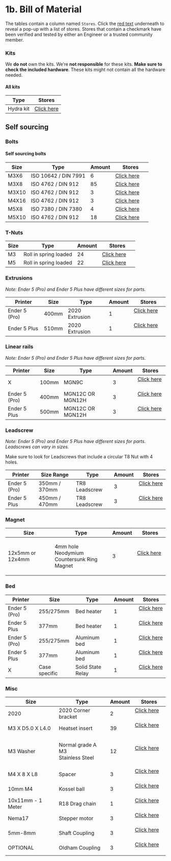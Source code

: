 # 1b. Bill of Material

The tables contain a column named `Stores`. Click the [red text](https://docs.zerog.one/manual/build/hydra/bill_of_material) underneath to reveal a pop-up with a list of stores. Stores that contain a checkmark  have been verified and tested by either an Engineer or a trusted community member.

### Kits <a href="#kits" id="kits"></a>

We **do not** own the kits. We’re **not responsible** for these kits. **Make sure to check the included hardware**. These kits might not contain all the hardware needed.

#### All kits <a href="#all-kits" id="all-kits"></a>

| Type      | Stores                                                                              |
| --------- | ----------------------------------------------------------------------------------- |
| Hydra kit | [Click here](https://docs.zerog.one/manual/build/hydra/bill_of_material#hydra_kits) |

## Self sourcing <a href="#self-sourcing" id="self-sourcing"></a>

### Bolts <a href="#bolts" id="bolts"></a>

#### **Self sourcing bolts**

| Size  | Type                 | Amount | Stores                                                                                |
| ----- | -------------------- | ------ | ------------------------------------------------------------------------------------- |
| M3X6  | ISO 10642 / DIN 7991 | 6      | [Click here](https://docs.zerog.one/manual/build/hydra/bill_of_material#m3x6_7991)    |
| M3X8  | ISO 4762 / DIN 912   | 85     | [Click here](../../../../resources/sourcing-guide.md#m3-x-8mm-shcs)                   |
| M3X10 | ISO 4762 / DIN 912   | 3      | [Click here](https://docs.zerog.one/manual/build/hydra/bill_of_material#m3x10_912)    |
| M4X16 | ISO 4762 / DIN 912   | 3      | [Click here](https://docs.zerog.one/manual/build/hydra/bill_of_material#m4x16_912)    |
| M5X8  | ISO 7380 / DIN 7380  | 4      | [Click here](https://docs.zerog.one/manual/build/hydra/bill_of_material#m5x8_7380)    |
| M5X10 | ISO 4762 / DIN 912   | 18     | [Click here](https://docs.zerog.one/manual/build/hydra/bill_of_material#m5x10_912)    |

### T-Nuts <a href="#t-nuts" id="t-nuts"></a>

| Size | Type                  | Amount | Stores                                                                                     |
| ---- | --------------------- | ------ | ------------------------------------------------------------------------------------------ |
| M3   | Roll in spring loaded | 24     | [Click here](https://docs.zerog.one/manual/build/hydra/bill_of_material#m3_rollin_tnut)    |
| M5   | Roll in spring loaded | 22     | [Click here](https://docs.zerog.one/manual/build/hydra/bill_of_material#m5_rollin_tnut)    |

### Extrusions <a href="#extrusions" id="extrusions"></a>

_Note: Ender 5 (Pro) and Ender 5 Plus have different sizes for parts._

| Printer       | Size  | Type           | Amount | Stores                                                                                     |
| ------------- | ----- | -------------- | ------ | ------------------------------------------------------------------------------------------ |
| Ender 5 (Pro) | 400mm | 2020 Extrusion | 1      | [Click here](https://docs.zerog.one/manual/build/hydra/bill_of_material#extrusion_2020)    |
| Ender 5 Plus  | 510mm | 2020 Extrusion | 1      | [Click here](https://docs.zerog.one/manual/build/hydra/bill_of_material#extrusion_2020)    |

### Linear rails <a href="#linear-rails" id="linear-rails"></a>

_Note: Ender 5 (Pro) and Ender 5 Plus have different sizes for parts._

| Printer       | Size  | Type             | Amount | Stores                                                                                  |
| ------------- | ----- | ---------------- | ------ | --------------------------------------------------------------------------------------- |
| X             | 100mm | MGN9C            | 3      | [Click here](https://docs.zerog.one/manual/build/hydra/bill_of_material#MGN9C_100mm)    |
| Ender 5 (Pro) | 400mm | MGN12C OR MGN12H | 3      | [Click here](https://docs.zerog.one/manual/build/hydra/bill_of_material#MGN12_400mm)    |
| Ender 5 Plus  | 500mm | MGN12C OR MGN12H | 3      | [Click here](https://docs.zerog.one/manual/build/hydra/bill_of_material#MGN12_500mm)    |

### Leadscrew <a href="#leadscrew" id="leadscrew"></a>

_Note: Ender 5 (Pro) and Ender 5 Plus have different sizes for parts. Leadscrews can vary in sizes._

Make sure to look for Leadscrews that include a circular T8 Nut with 4 holes.

| Printer       | Size Range    | Type          | Amount | Stores                                                                                    |
| ------------- | ------------- | ------------- | ------ | ----------------------------------------------------------------------------------------- |
| Ender 5 (Pro) | 350mm / 370mm | TR8 Leadscrew | 3      | [Click here](https://docs.zerog.one/manual/build/hydra/bill_of_material#TR8_Leadscrew)    |
| Ender 5 Plus  | 450mm / 470mm | TR8 Leadscrew | 3      | [Click here](https://docs.zerog.one/manual/build/hydra/bill_of_material#TR8_Leadscrew)    |

### Magnet <a href="#magnet" id="magnet"></a>

| Size             | Type                                                 | Amount | Stores                                                                                     |
| ---------------- | ---------------------------------------------------- | ------ | ------------------------------------------------------------------------------------------ |
| 12x5mm or 12x4mm | <p>4mm hole Neodymium<br>Countersunk Ring Magnet</p> | 3      | [Click here](https://docs.zerog.one/manual/build/hydra/bill_of_material#12x5_cs_magnet)    |

### Bed <a href="#bed" id="bed"></a>

| Printer       | Size          | Type              | Amount | Stores                                                                                 |
| ------------- | ------------- | ----------------- | ------ | -------------------------------------------------------------------------------------- |
| Ender 5 (Pro) | 255/275mm     | Bed heater        | 1      | [Click here](https://docs.zerog.one/manual/build/hydra/bill_of_material#bed_heater)    |
| Ender 5 Plus  | 377mm         | Bed heater        | 1      | [Click here](https://docs.zerog.one/manual/build/hydra/bill_of_material#bed_heater)    |
| Ender 5 (Pro) | 255/275mm     | Aluminum bed      | 1      | [Click here](https://docs.zerog.one/manual/build/hydra/bill_of_material#hydra_bed)     |
| Ender 5 Plus  | 377mm         | Aluminum bed      | 1      | [Click here](https://docs.zerog.one/manual/build/hydra/bill_of_material#hydra_bed)     |
| X             | Case specific | Solid State Relay | 1      | [Click here](https://docs.zerog.one/manual/build/hydra/bill_of_material#ssr)           |

### Misc <a href="#misc" id="misc"></a>

| Size              | Type                                        | Amount | Stores                                                                                          |
| ----------------- | ------------------------------------------- | ------ | ----------------------------------------------------------------------------------------------- |
| 2020              | 2020 Corner bracket                         | 2      | [Click here](https://docs.zerog.one/manual/build/hydra/bill_of_material#2020_corner_bracket)    |
| M3 X D5.0 X L4.0  | Heatset insert                              | 39     | [Click here](https://docs.zerog.one/manual/build/hydra/bill_of_material#heatset_insert)         |
| M3 Washer         | <p>Normal grade A M3<br>Stainless Steel</p> | 12     | [Click here](https://docs.zerog.one/manual/build/hydra/bill_of_material#plain_m3_washer)        |
| M4 X 8 X L8       | Spacer                                      | 3      | [Click here](https://docs.zerog.one/manual/build/hydra/bill_of_material#8mm_spacers)            |
| 10mm M4           | Kossel ball                                 | 3      | [Click here](https://docs.zerog.one/manual/build/hydra/bill_of_material#m4_kossel_balls)        |
| 10x11mm - 1 Meter | R18 Drag chain                              | 1      | [Click here](https://docs.zerog.one/manual/build/hydra/bill_of_material#10x11_drag_chain)       |
| Nema17            | Stepper motor                               | 3      | [Click here](https://docs.zerog.one/manual/build/hydra/bill_of_material#nema17_zaxis)           |
| 5mm-8mm           | Shaft Coupling                              | 3      | [Click here](https://docs.zerog.one/manual/build/hydra/bill_of_material#stepper_coupler)        |
| OPTIONAL          | Oldham Coupling                             | 3      | [Click here](https://docs.zerog.one/manual/build/hydra/bill_of_material#oldham_coupler)         |
